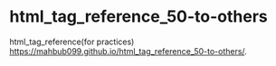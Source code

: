 # html_tag_reference_50-to-others
html_tag_reference(for practices) 
https://mahbub099.github.io/html_tag_reference_50-to-others/.
